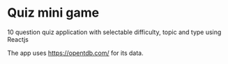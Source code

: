 # Quiz mini game
10 question quiz application with selectable difficulty, topic and type using Reactjs

The app uses https://opentdb.com/ for its data.
